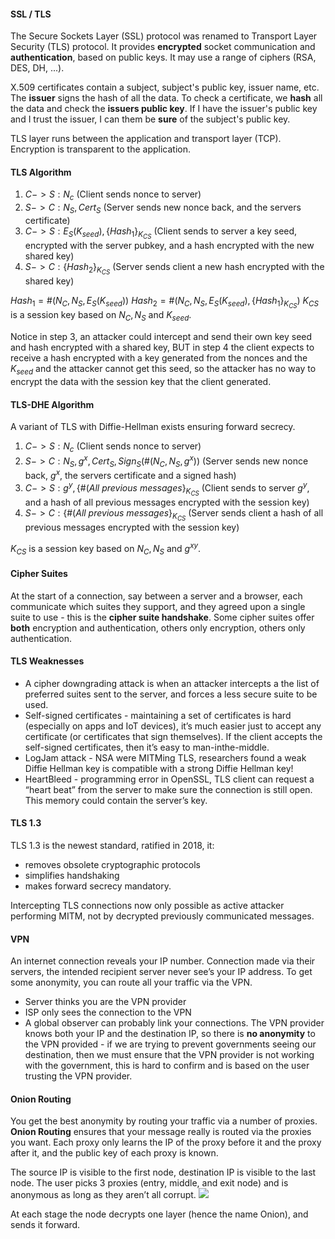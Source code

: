 #### SSL / TLS
The Secure Sockets Layer (SSL) protocol was renamed to Transport Layer Security (TLS) protocol. It provides **encrypted** socket communication and **authentication**, based on public keys. It may use a range of ciphers (RSA, DES, DH, ...).

X.509 certificates contain a subject, subject's public key, issuer name, etc. The **issuer** signs the hash of all the data. To check a certificate, we **hash** all the data and check the **issuers public key**. If I have the issuer's public key and I trust the issuer, I can them be **sure** of the subject's public key.

TLS layer runs between the application and transport layer (TCP). Encryption is transparent to the application.

#### TLS Algorithm

1. $C -> S: N_c$                                             (Client sends nonce to server)
2. $S -> C : N_S, Cert_S$                                  (Server sends new nonce back, and the servers certificate)
3. $C -> S : E_S(K_{seed}), \{Hash_1\}_{K_{CS}}$             (Client sends to server a key seed, encrypted with the server pubkey, and a hash encrypted with the new shared key)
4. $S -> C : \{Hash_2\}_{K_{CS}}$                               (Server sends client a new hash encrypted with the shared key)

$Hash_1 = \#(N_C,N_S,E_S(K_{seed}))$ 
$Hash_2 = \#(N_C,N_S,E_S(K_{seed}), \{Hash_1\}_{K_{CS}})$ 
$K_{CS}$ is a session key based on $N_C, N_S$ and $K_{seed}$. 

Notice in step 3, an attacker could intercept and send their own key seed and hash encrypted with a shared key, BUT in step 4 the client expects to receive a hash encrypted with a key generated from the nonces and the $K_{seed}$ and the attacker cannot get this seed, so the attacker has no way to encrypt the data with the session key that the client generated.

#### TLS-DHE Algorithm

A variant of TLS with Diffie-Hellman exists ensuring forward secrecy.
1. $C -> S: N_c$                                                            (Client sends nonce to server)
2. $S -> C : N_S, g^x, Cert_S, Sign_S(\#(N_C,N_S,g^x))$       (Server sends new nonce back, $g^x$, the servers certificate and a signed hash)
3. $C -> S : g^y, \{\#(All\: previous\: messages\}_{K_{CS}}$           (Client sends to server $g^y$, and a hash of all previous messages encrypted with the session key)
4. $S -> C : \{\#(All\: previous\: messages\}_{K_{CS}}$                (Server sends client a hash of all previous messages encrypted with the session key)

$K_{CS}$ is a session key based on $N_C, N_S$ and $g^{xy}$. 

#### Cipher Suites
At the start of a connection, say between a server and a browser, each communicate which suites they support, and they agreed upon a single suite to use - this is the **cipher suite handshake**. Some cipher suites offer **both** encryption and authentication, others only encryption, others only authentication. 
#### TLS Weaknesses
- A cipher downgrading attack is when an attacker intercepts a the list of preferred suites sent to the server, and forces a less secure suite to be used. 
- Self-signed certificates - maintaining a set of certificates is hard (especially on apps and IoT devices), it’s much easier just to accept any certificate (or certificates that sign themselves). If the client accepts the self-signed certificates, then it’s easy to man-inthe-middle.
- LogJam attack - NSA were MITMing TLS, researchers found a weak Diffie Hellman key is compatible with a strong Diffie Hellman key!
- HeartBleed - programming error in OpenSSL, TLS client can request a “heart beat” from the server to make sure the connection is still open. This memory could contain the server’s key.

#### TLS 1.3 
TLS 1.3 is the newest standard, ratified in 2018, it:
- removes obsolete cryptographic protocols
- simplifies handshaking
- makes forward secrecy mandatory. 

Intercepting TLS connections now only possible as active attacker performing MITM, not by decrypted previously communicated messages.

#### VPN 
An internet connection reveals your IP number. Connection made via their servers, the intended recipient server never see’s your IP address.
To get some anonymity, you can route all your traffic via the VPN. 
- Server thinks you are the VPN provider 
- ISP only sees the connection to the VPN
- A global observer can probably link your connections.
The VPN provider knows both your IP and the destination IP, so there is **no anonymity** to the VPN provided - if we are trying to prevent governments seeing our destination, then we must ensure that the VPN provider is not working with the government, this is hard to confirm and is based on the user trusting the VPN provider.
#### Onion Routing
You get the best anonymity by routing your traffic via a number of proxies. **Onion Routing** ensures that your message really is routed via the proxies you want. Each proxy only learns the IP of the proxy before it and the proxy after it, and the public key of each proxy is known.

The source IP is visible to the first node, destination IP is visible to the last node. The user picks 3 proxies (entry, middle, and exit node) and is anonymous as long as they aren’t all corrupt.
![](../../../chrome_AlfAuyTQMw.png)

At each stage the node decrypts one layer (hence the name Onion), and sends it forward.